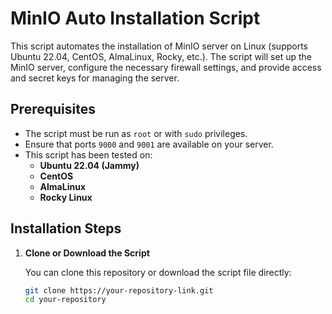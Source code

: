 # MinIO Auto Installation Script

This script automates the installation of MinIO server on Linux (supports Ubuntu 22.04, CentOS, AlmaLinux, Rocky, etc.). The script will set up the MinIO server, configure the necessary firewall settings, and provide access and secret keys for managing the server.

## Prerequisites

- The script must be run as `root` or with `sudo` privileges.
- Ensure that ports `9000` and `9001` are available on your server.
- This script has been tested on:
  - **Ubuntu 22.04 (Jammy)**
  - **CentOS**
  - **AlmaLinux**
  - **Rocky Linux**

## Installation Steps

1. **Clone or Download the Script**

   You can clone this repository or download the script file directly:

   ```bash
   git clone https://your-repository-link.git
   cd your-repository
